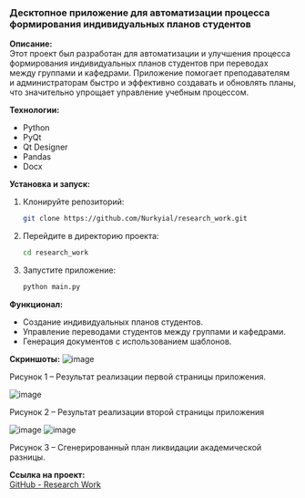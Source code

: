 ### Десктопное приложение для автоматизации процесса формирования индивидуальных планов студентов

**Описание:**  
Этот проект был разработан для автоматизации и улучшения процесса формирования индивидуальных планов студентов при переводах между группами и кафедрами. Приложение помогает преподавателям и администраторам быстро и эффективно создавать и обновлять планы, что значительно упрощает управление учебным процессом.

**Технологии:**
- Python
- PyQt
- Qt Designer
- Pandas
- Docx

**Установка и запуск:**
1. Клонируйте репозиторий:
    ```bash
    git clone https://github.com/Nurkyial/research_work.git
    ```
2. Перейдите в директорию проекта:
    ```bash
    cd research_work
    ```
3. Запустите приложение:
    ```bash
    python main.py
    ```

**Функционал:**
- Создание индивидуальных планов студентов.
- Управление переводами студентов между группами и кафедрами.
- Генерация документов с использованием шаблонов.

**Скриншоты:**
![image](https://github.com/Nurkyial/research_work/assets/128979831/e17a306e-9e5c-45fe-8eab-7e65443517f2)


Рисунок 1 – Результат реализации первой страницы приложения.


![image](https://github.com/Nurkyial/research_work/assets/128979831/1f8a1e61-7123-4fa1-b677-a4b0900c6752)


Рисунок 2 – Результат реализации второй страницы приложения


![image](https://github.com/Nurkyial/research_work/assets/128979831/f6b72441-37f5-491d-98f1-b34b3839eaeb)
![image](https://github.com/Nurkyial/research_work/assets/128979831/2f7d8622-3a4f-4718-a7e5-0bc6126836c6)


Рисунок 3 – Сгенерированный план ликвидации академической разницы.


**Ссылка на проект:**  
[GitHub - Research Work](https://github.com/Nurkyial/research_work)


